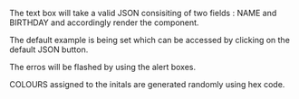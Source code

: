 The text box will take a valid JSON consisiting of two fields : NAME and BIRTHDAY and accordingly render the component.

The default example is being set which can be accessed by clicking on the default JSON button.

The erros will be flashed by using the alert boxes.

COLOURS assigned to the initals are generated randomly using hex code.
